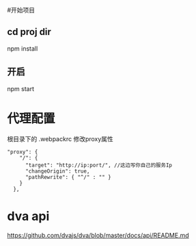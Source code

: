 #开始项目
## cd proj dir
npm install
## 开启
npm start

# 代理配置
根目录下的 .webpackrc
修改proxy属性

```
"proxy": {
    "/": {
      "target": "http://ip:port/", //这边写你自己的服务Ip
      "changeOrigin": true,
      "pathRewrite": { "^/" : "" }
    }
  },
```

# dva api
https://github.com/dvajs/dva/blob/master/docs/api/README.md